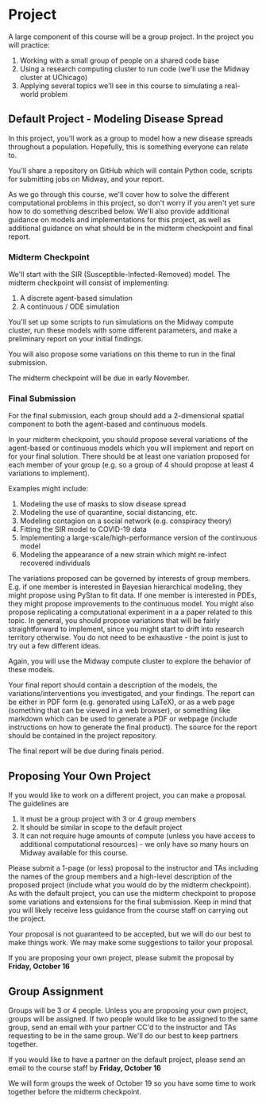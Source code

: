 # Project

A large component of this course will be a group project.  In the project you will practice:
1. Working with a small group of people on a shared code base
2. Using a research computing cluster to run code (we'll use the Midway cluster at UChicago)
3. Applying several topics we'll see in this course to simulating a real-world problem

## Default Project - Modeling Disease Spread

In this project, you'll work as a group to model how a new disease spreads throughout a population.  Hopefully, this is something everyone can relate to.

You'll share a repository on GitHub which will contain Python code, scripts for submitting jobs on Midway, and your report.

As we go through this course, we'll cover how to solve the different computational problems in this project, so don't worry if you aren't yet sure how to do something described below.  We'll also provide additional guidance on models and implementations for this project, as well as additional guidance on what should be in the midterm checkpoint and final report.


### Midterm Checkpoint
We'll start with the SIR (Susceptible-Infected-Removed) model.  The midterm checkpoint will consist of implementing:
1. A discrete agent-based simulation
2. A continuous / ODE simulation

You'll set up some scripts to run simulations on the Midway compute cluster, run these models with some different parameters, and make a preliminary report on your initial findings.

You will also propose some variations on this theme to run in the final submission.

The midterm checkpoint will be due in early November.

### Final Submission

For the final submission, each group should add a 2-dimensional spatial component to both the agent-based and continuous models.

In your midterm checkpoint, you should propose several variations of the agent-based or continuous models which you will implement and report on for your final solution.
There should be at least one variation proposed for each member of your group (e.g. so a group of 4 should propose at least 4 variations to implement).

Examples might include:
1. Modeling the use of masks to slow disease spread
2. Modeling the use of quarantine, social distancing, etc.
3. Modeling contagion on a social network (e.g. conspiracy theory)
4. Fitting the SIR model to COVID-19 data
5. Implementing a large-scale/high-performance version of the continuous model
6. Modeling the appearance of a new strain which might re-infect recovered individuals

The variations proposed can be governed by interests of group members.  E.g. if one member is interested in Bayesian hierarchical modeling, they might propose using PyStan to fit data.  If one member is interested in PDEs, they might propose improvements to the continuous model.  You might also propose replicating a computational experiment in a a paper related to this topic.  In general, you should propose variations that will be fairly straightforward to implement, since you might start to drift into research territory otherwise.  You do not need to be exhaustive - the point is just to try out a few different ideas.

Again, you will use the Midway compute cluster to explore the behavior of these models.

Your final report should contain a description of the models, the variations/interventions you investigated, and your findings.  The report can be either in PDF form (e.g. generated using LaTeX), or as a web page (something that can be viewed in a web browser), or something like markdown which can be used to generate a PDF or webpage (include instructions on how to generate the final product).  The source for the report should be contained in the project repository.

The final report will be due during finals period.

## Proposing Your Own Project

If you would like to work on a different project, you can make a proposal.  The guidelines are
1. It must be a group project with 3 or 4 group members
2. It should be similar in scope to the default project
3. It can not require huge amounts of compute (unless you have access to additional computational resources) - we only have so many hours on Midway available for this course.

Please submit a 1-page (or less) proposal to the instructor and TAs including the names of the group members and a high-level description of the proposed project (include what you would do by the midterm checkpoint).  As with the default project, you can use the midterm checkpoint to propose some variations and extensions for the final submission.  Keep in mind that you will likely receive less guidance from the course staff on carrying out the project.

Your proposal is not guaranteed to be accepted, but we will do our best to make things work.  We may make some suggestions to tailor your proposal.

If you are proposing your own project, please submit the proposal by **Friday, October 16**


## Group Assignment

Groups will be 3 or 4 people.  Unless you are proposing your own project, groups will be assigned.  If two people would like to be assigned to the same group, send an email with your partner CC'd to the instructor and TAs requesting to be in the same group.  We'll do our best to keep partners together.

If you would like to have a partner on the default project, please send an email to the course staff by **Friday, October 16**

We will form groups the week of October 19 so you have some time to work together before the midterm checkpoint.
